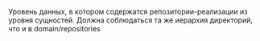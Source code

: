 Уровень данных, в котором содержатся репозитории-реализации из уровня сущностей.
Должна соблюдаться та же иерархия директорий, что и в domain/repositories